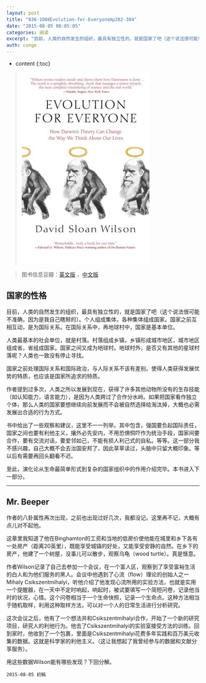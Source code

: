 ```yaml
---
layout: post
title: "036-100《Evolution-for-Everyone》p282-304"
date: "2015-08-05 08:05:05"
categories: 阅读
excerpt: "目前，人类的自然发生的组织，最具有独立性的，就是国家了吧（这个说法很可能不准确，因为是我自己瞎掰的）。个人组成集体，各种集体组成国家。国家之前互相互动，是为国际关系。在国际关系中，再地球村中，国家是基本单位..."
auth: conge
---
```

* content
{:toc}

>  ![Evolution for Everyone 封面](/assets/images/阅读/118382-82fb2ece17c628e9.jpg)

> 图书信息豆瓣：[英文版](http://book.douban.com/subject/2570988/) ，[中文版](http://book.douban.com/subject/10588813/)

## 国家的性格

目前，人类的自然发生的组织，最具有独立性的，就是国家了吧（这个说法很可能不准确，因为是我自己瞎掰的）。个人组成集体，各种集体组成国家。国家之前互相互动，是为国际关系。在国际关系中，再地球村中，国家是基本单位。

人类最基本的社会单位，就是村落。村落组成乡镇，乡镇形成城市地区，城市地区组成省，省组成国家。国家之间又成为地球村。地球村外，是否又有其他的星球村落呢？人类也一致没有停止寻找。

国家之前处理国际关系和国际政治，与人际关系不该有差别。使得人类获得发展优势的特质，也应该是国家所追求的特质。

作者提到过多次，人类之所以发展到现在，获得了许多其他动物所没有的生存技能（如认知能力，语言能力），是因为人类跨过了合作分水岭。如果把国家看作独立个体，那么人类的国家要想继续向前发展而不会被自然选择给淘汰掉，大概也必需发展出合适的行为方式。

书中给出了一些观察和建议，这里不一一列举。其中包含，强国要负起国际责任，国家之间也要有利他主义，攘外必先安内，不用恐惧恫吓作为统治手段，国家间要合作，要有交流对话，要爱邻如己，不能有损人利己式的自私。等等。这一部分我不感兴趣，自己大概不会去治国安邦了，因此草草读过，头脑中只留大概印象。等以后有需要再回头翻看不迟。

至此，演化论从生命最简单形式到复杂的国家组织中的作用介绍完毕。本书进入下一部分。

----

## Mr. Beeper

作者的八卦属性再次出现，之前也出现过好几次，我都没记。这里再不记，大概有点儿对不起他。

这章里我知道了他在Binghamton的工资和当地的低房价使他能在城里和乡下各有一处房产（距离20英里），既能享受城镇的好处，又能享受安静的自然。在乡下的房产，他建了一个树屋，没事儿可以散步，观察乌龟（wood turtle）。真是惬意。

作者Wilson记录了自己去参加一个会议，在一个富人区，观察到了享受富裕生活的白人和为他们服务的黑人。会议中他遇到了心流（flow）理论的创始人之一Mihaly Csikszentmihalyi，听他介绍了他发现心流所用的实验方法，也就是实用一个提醒器，在一天中不定时响起，响起时，被试要填写一个简短问卷，记录他当时的状况，心情。这个问卷相当于一个生命快照，记录一个生命点。这种方法相当于随机取样，利用这种取样方法，可以对一个人的日常生活进行分析研究。

这次会议之后，他有了一个想法并和Csikszentmihalyi合作，开始了一个新的研究项目，研究人的利他行为。他去了Csikszentmihalyi的实验室接受方法的训练。回到家时，他收到了一个包裹，里面是Csikszentmihalyi花费多年实践和百万美元收集的数据。这就是科学家的利他主义。（这让我想起了我曾经参与的数据和文献分享服务）。

用这些数据Wilson能有哪些发现？下回分解。



```
2015-08-05 初稿
```
